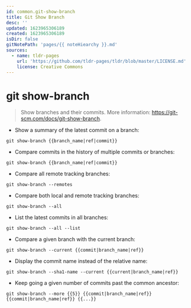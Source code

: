 ```yaml
---
id: common.git-show-branch
title: Git Show Branch
desc: ''
updated: 1623965306189
created: 1623965306189
isDir: false
gitNotePath: 'pages/{{ noteHiearchy }}.md'
sources:
  - name: tldr-pages
    url: 'https://github.com/tldr-pages/tldr/blob/master/LICENSE.md'
    license: Creative Commons
---
```

# git show-branch

> Show branches and their commits.
> More information: <https://git-scm.com/docs/git-show-branch>.

- Show a summary of the latest commit on a branch:

`git show-branch {{branch_name|ref|commit}}`

- Compare commits in the history of multiple commits or branches:

`git show-branch {{branch_name|ref|commit}}`

- Compare all remote tracking branches:

`git show-branch --remotes`

- Compare both local and remote tracking branches:

`git show-branch --all`

- List the latest commits in all branches:

`git show-branch --all --list`

- Compare a given branch with the current branch:

`git show-branch --current {{commit|branch_name|ref}}`

- Display the commit name instead of the relative name:

`git show-branch --sha1-name --current {{current|branch_name|ref}}`

- Keep going a given number of commits past the common ancestor:

`git show-branch --more {{5}} {{commit|branch_name|ref}} {{commit|branch_name|ref}} {{...}}`

